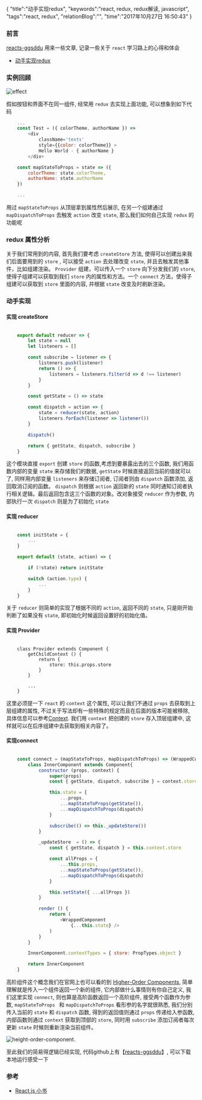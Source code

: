 {
"title":"动手实现redux",
"keywords":"react, redux, redux解读, javascript",
"tags":"react, redux",
"relationBlog":"",
"time":"2017年10月27日 16:50:43"
}

### 前言

[reacts-ggsddu](https://github.com/Hazyzh/reacts-ggsddu) 用来一些文章, 记录一些关于 `react` 学习路上的心得和体会

- [动手实现redux](https://github.com/Hazyzh/reacts-ggsddu/blob/master/docs/my-redux.MD)


### 实例回顾

 ![effect](https://hazyzh.oss-cn-shenzhen.aliyuncs.com/imgs/redux/effect.gif)

假如按钮和界面不在同一组件, 经常用 `redux` 去实现上面功能, 可以想象到如下代码

```javascript
	...
	const Test = ({ colorTheme, authorName }) =>
		<div
			className='texts'
			style={{color: colorTheme}} >
			Hello World - { authorName }
		</div>

	const mapStateToProps = state => ({
		colorTheme: state.colorTheme,
		authorName: state.authorName
	})

	...

```

用过 `mapStateToProps` 从顶层拿到属性然后展示, 在另一个组建通过 `mapDispatchToProps` 去触发 `action` 改变 `state`, 那么我们如何自己实现 `redux` 的功能呢

### redux 属性分析

关于我们常用到的内容, 首先我们要考虑 `createStore` 方法, 使得可以创建出来我们后面要用到的 `store` , 可以接受 `action` 去处理改变 `state`, 并且去触发其他事件，比如组建渲染。 `Provider` 组建，可以传入一个 `store` 向下分发我们的 `store`,使得子组建可以获取到我们 `store` 内的属性和方法。一个 `connect` 方法，使得子组建可以获取到 `store` 里面的内容, 并根据 `state` 改变及时刷新渲染。

### 动手实现

#### 实现 createStore


```javascript

	export default reducer => {
		let state = null
		let listeners = []

		const subscribe = listener => {
			listeners.push(listener)
			return () => {
				listeners = listeners.filter(d => d !== listener)
			}
		}

		const getState = () => state

		const dispatch = action => {
			state = reducer(state, action)
			listeners.forEach(listener => listener())
		}

		dispatch()

		return { getState, dispatch, subscribe }
	}

```

这个模块直接 `export` 创建 `store` 的函数,考虑到要暴露出去的三个函数, 我们用函数内部的变量 `state` 来存储我们的数据, `getState` 时候直接返回当前的值就可以了, 同样用内部变量 `listeners` 来存储订阅者, 订阅者则由 `dispatch` 函数添加, 返回取消订阅的函数。 `dispatch` 则根据 `action` 返回新的 `state` 同时通知订阅者执行相关逻辑。最后返回包含这三个函数的对象。改对象接受 `reducer` 作为参数, 内部执行一次 `dispatch` 则是为了初始化 `state`

#### 实现 reducer

```javascript

	const initState = {
		...
	}

	export default (state, action) => {

		if (!state) return initState

		switch (action.type) {
			...
		}
	}

```

关于 `reducer` 则简单的实现了根据不同的 `action`, 返回不同的 `state`, 只是刚开始判断了如果没有 `state`, 即初始化时候返回设置好的初始化值。

#### 实现 Provider

```javascrpit

	class Provider extends Component {
		getChildContext () {
			return {
				store: this.props.store
			}
		}

		...
	}

```

这里必须提一下 `react` 的 `context` 这个属性, 可以让我们不通过 `props` 去获取到上层组建的属性, 不过关于写法却有一些特殊的规定而且在后面的版本可能被移除, 具体信息可以参考[Context](https://reactjs.org/docs/context.html). 我们用 `context` 把创建的 `store` 存入顶层组建中, 这样就可以在后序组建中去获取到相关内容了。

#### 实现connect

```javascript

	const connect = (mapStateToProps, mapDispatchToProps) => (WrappedComponent) => {
		class InnerComponent extends Component{
			constructor (props, context) {
				super(props)
				const { getState, dispatch, subscribe } = context.store

				this.state = {
					...props,
					...mapStateToProps(getState()),
					...mapDispatchToProps(dispatch)
				}

				subscribe(() => this._updateStore())
			}

			_updateStore  = () => {
				const { getState, dispatch } = this.context.store

				const allProps = {
					...this.props,
					...mapStateToProps(getState()),
					...mapDispatchToProps(dispatch)
				}

				this.setState({ ...allProps })
			}

			render () {
				return (
					<WrappedComponent
						{...this.state} />
				)
			}
		}

		InnerComponent.contextTypes = { store: PropTypes.object }

		return InnerComponent
	}

```

高阶组件这个概念我们在官网上也可以看的到 [Higher-Order Components](https://reactjs.org/docs/context.html), 简单理解就是传入一个组件返回一个新的组件, 它内部做什么事情则有你自己定义, 我们这里实现 `connect`, 则也算是高阶函数返回一个高阶组件, 接受两个函数作为参数, `mapStateToProps ` 和 `mapDispatchToProps` 看形参的名字就很熟悉, 我们分别传入当前的 `state` 和 `dispatch` 函数, 得到的返回值则通过 `props` 传递给入参函数, 内部函数则通过 `context` 获取到顶部的 `store`, 同时用 `subscribe`
 添加订阅者每次更新 `state` 时候则重新渲染当前组件。

 ![height-order-component.](https://hazyzh.oss-cn-shenzhen.aliyuncs.com/imgs/height-order-component.png)


至此我们的简易得逻辑已经实现, 代码github上有【[reacts-ggsddu](https://github.com/Hazyzh/reacts-ggsddu)】, 可以下载本地运行感受一下

### 参考

 - [React.js 小书](http://huziketang.com/books/react/)
